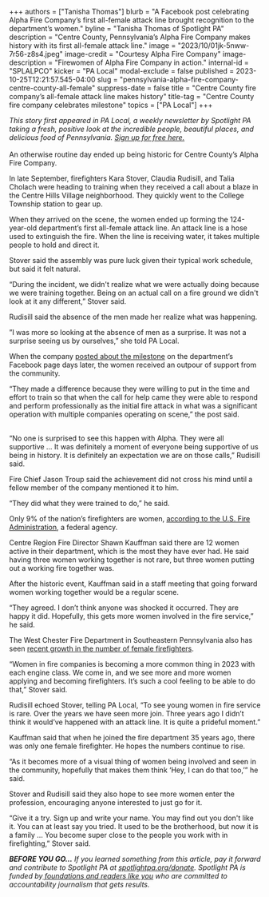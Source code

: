 +++
authors = ["Tanisha Thomas"]
blurb = "A Facebook post celebrating Alpha Fire Company’s first all-female attack line brought recognition to the department’s women."
byline = "Tanisha Thomas of Spotlight PA"
description = "Centre County, Pennsylvania’s Alpha Fire Company makes history with its first all-female attack line."
image = "2023/10/01jk-5nww-7r56-z8s4.jpeg"
image-credit = "Courtesy Alpha Fire Company"
image-description = "Firewomen of Alpha Fire Company in action."
internal-id = "SPLALPCO"
kicker = "PA Local"
modal-exclude = false
published = 2023-10-25T12:21:57.545-04:00
slug = "pennsylvania-alpha-fire-company-centre-county-all-female"
suppress-date = false
title = "Centre County fire company’s all-female attack line makes history"
title-tag = "Centre County fire company celebrates milestone"
topics = ["PA Local"]
+++

<em>This story first appeared in PA Local, a weekly newsletter by Spotlight PA taking a fresh, positive look at the incredible people, beautiful places, and delicious food of Pennsylvania. </em><a href="https://www.spotlightpa.org/newsletters"><em>Sign up for free here.</em></a><strong><em><br/><br/></em></strong>An otherwise routine day ended up being historic for Centre County’s Alpha Fire Company.

In late September, firefighters Kara Stover, Claudia Rudisill, and Talia Cholach were heading to training when they received a call about a blaze in the Centre Hills Village neighborhood. They quickly went to the College Township station to gear up.

When they arrived on the scene, the women ended up forming the 124-year-old department’s first all-female attack line. An attack line is a hose used to extinguish the fire. When the line is receiving water, it takes multiple people to hold and direct it.

<script src="https://www.spotlightpa.org/embed.js" async></script><div data-spl-embed-version="1" data-spl-src="https://www.spotlightpa.org/embeds/newsletter/"></div>

Stover said the assembly was pure luck given their typical work schedule, but said it felt natural.

“During the incident, we didn&#39;t realize what we were actually doing because we were training together. Being on an actual call on a fire ground we didn&#39;t look at it any different,” Stover said.

Rudisill said the absence of the men made her realize what was happening.

”I was more so looking at the absence of men as a surprise. It was not a surprise seeing us by ourselves,” she told PA Local.

When the company <a href="https://www.facebook.com/AlphaFireCompany/posts/pfbid0ySbTTLFeRtgyro4M7g34LX39eMR7iudwBce6URpLH1wLbvK4cCjGXMGFhBjuKgwNl">posted about the milestone</a> on the department’s Facebook page days later, the women received an outpour of support from the community.

“They made a difference because they were willing to put in the time and effort to train so that when the call for help came they were able to respond and perform professionally as the initial fire attack in what was a significant operation with multiple companies operating on scene,” the post said.

<br/>“No one is surprised to see this happen with Alpha. They were all supportive … It was definitely a moment of everyone being supportive of us being in history. It is definitely an expectation we are on those calls,” Rudisill said.

Fire Chief Jason Troup said the achievement did not cross his mind until a fellow member of the company mentioned it to him.

“They did what they were trained to do,” he said.

Only 9% of the nation’s firefighters are women, <a href="https://www.usfa.fema.gov/blog/ci-030321.html">according to the U.S. Fire Administration</a>, a federal agency.

Centre Region Fire Director Shawn Kauffman said there are 12 women active in their department, which is the most they have ever had. He said having three women working together is not rare, but three women putting out a working fire together was.

After the historic event, Kauffman said in a staff meeting that going forward women working together would be a regular scene.

“They agreed. I don’t think anyone was shocked it occurred. They are happy it did. Hopefully, this gets more women involved in the fire service,” he said.

The West Chester Fire Department in Southeastern Pennsylvania also has seen <a href="https://www.nbcphiladelphia.com/news/local/number-of-female-firefighters-on-the-rise-in-our-region/3464119/">recent growth in the number of female firefighters</a>.

“Women in fire companies is becoming a more common thing in 2023 with each engine class. We come in, and we see more and more women applying and becoming firefighters. It’s such a cool feeling to be able to do that,” Stover said.

Rudisill echoed Stover, telling PA Local, “To see young women in fire service is rare. Over the years we have seen more join. Three years ago I didn’t think it would’ve happened with an attack line. It is quite a prideful moment.”

<script src="https://www.spotlightpa.org/embed.js" async></script><div data-spl-embed-version="1" data-spl-src="https://www.spotlightpa.org/embeds/donate/"></div>

Kauffman said that when he joined the fire department 35 years ago, there was only one female firefighter. He hopes the numbers continue to rise.

“As it becomes more of a visual thing of women being involved and seen in the community, hopefully that makes them think ‘Hey, I can do that too,’” he said.

Stover and Rudisill said they also hope to see more women enter the profession, encouraging anyone interested to just go for it.

“Give it a try. Sign up and write your name. You may find out you don&#39;t like it. You can at least say you tried. It used to be the brotherhood, but now it is a family … You become super close to the people you work with in firefighting,” Stover said.

<strong><em>BEFORE YOU GO…</em></strong><em> If you learned something from this article, pay it forward and contribute to Spotlight PA at </em><a href="http://spotlightpa.org/donate"><em>spotlightpa.org/donate</em></a><em>. Spotlight PA is funded by</em><a href="https://www.spotlightpa.org/support"><em> foundations and readers like you</em></a><em> who are committed to accountability journalism that gets results.</em>


